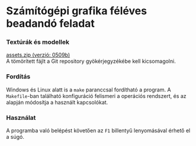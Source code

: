 # Számítógépi grafika féléves beadandó feladat

### Textúrák és modellek

[assets.zip (verzió: 0509b)](https://danielstreba.github.io/grafika/assets.zip)  
A tömörített fájlt a Git repository gyökérjegyzékébe kell kicsomagolni.

### Fordítás

Windows és Linux alatt is a `make` paranccsal fordítható a program. A `Makefile`-ban található konfiguráció felismeri a operációs rendszert, és az alapján módosítja a használt kapcsolókat.

### Használat

A programba való belépést követően az `F1` billentyű lenyomásával érhető el a súgó.

